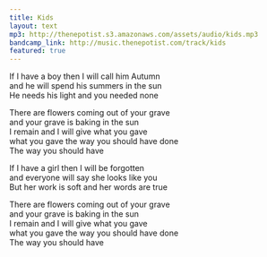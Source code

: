```yaml
---
title: Kids
layout: text
mp3: http://thenepotist.s3.amazonaws.com/assets/audio/kids.mp3
bandcamp_link: http://music.thenepotist.com/track/kids
featured: true
---
```


If I have a boy then I will call him Autumn  
and he will spend his summers in the sun  
He needs his light and you needed none

There are flowers coming out of your grave  
and your grave is baking in the sun  
I remain and I will give what you gave  
what you gave the way you should have done  
The way you should have

If I have a girl then I will be forgotten  
and everyone will say she looks like you  
But her work is soft and her words are true

There are flowers coming out of your grave  
and your grave is baking in the sun  
I remain and I will give what you gave  
what you gave the way you should have done  
The way you should have
